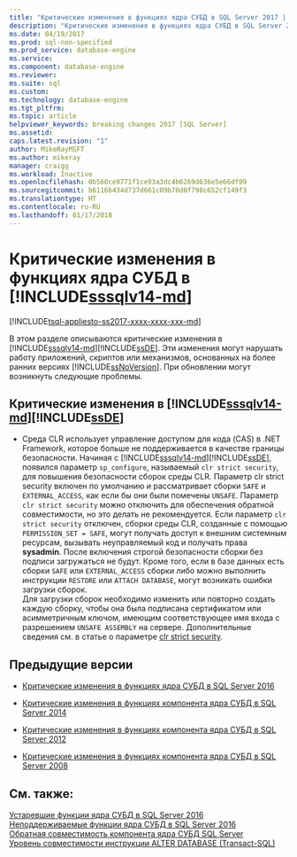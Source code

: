 ```yaml
---
title: "Критические изменения в функциях ядра СУБД в SQL Server 2017 | Документы Майкрософт"
description: "Критические изменения в функциях ядра СУБД в SQL Server 2017"
ms.date: 04/19/2017
ms.prod: sql-non-specified
ms.prod_service: database-engine
ms.service: 
ms.component: database-engine
ms.reviewer: 
ms.suite: sql
ms.custom: 
ms.technology: database-engine
ms.tgt_pltfrm: 
ms.topic: article
helpviewer_keywords: breaking changes 2017 [SQL Server]
ms.assetid: 
caps.latest.revision: "1"
author: MikeRayMSFT
ms.author: mikeray
manager: craigg
ms.workload: Inactive
ms.openlocfilehash: 0b560ce9771f1ce93a3dc4b6269d636e5e66df99
ms.sourcegitcommit: b6116b434d737d661c09b78d0f798c652cf149f3
ms.translationtype: HT
ms.contentlocale: ru-RU
ms.lasthandoff: 01/17/2018
---
```

# <a name="breaking-changes-to-database-engine-features-in-includesssqlv14-mdincludessssqlv14-mdmd"></a>Критические изменения в функциях ядра СУБД в [!INCLUDE[sssqlv14-md](../includes/sssqlv14-md.md)]
[!INCLUDE[tsql-appliesto-ss2017-xxxx-xxxx-xxx-md](../includes/tsql-appliesto-ss2017-xxxx-xxxx-xxx-md.md)]


  В этом разделе описываются критические изменения в [!INCLUDE[sssqlv14-md](../includes/sssqlv14-md.md)][!INCLUDE[ssDE](../includes/ssde-md.md)]. Эти изменения могут нарушать работу приложений, скриптов или механизмов, основанных на более ранних версиях [!INCLUDE[ssNoVersion](../includes/ssnoversion-md.md)]. При обновлении могут возникнуть следующие проблемы.  
  
## <a name="breaking-changes-in-includesssqlv14-mdincludessssqlv14-mdmdincludessdeincludesssde-mdmd"></a>Критические изменения в [!INCLUDE[sssqlv14-md](../includes/sssqlv14-md.md)][!INCLUDE[ssDE](../includes/ssde-md.md)]  
  
-  Среда CLR использует управление доступом для кода (CAS) в .NET Framework, которое больше не поддерживается в качестве границы безопасности. Начиная с [!INCLUDE[sssqlv14-md](../includes/sssqlv14-md.md)][!INCLUDE[ssDE](../includes/ssde-md.md)], появился параметр `sp_configure`, называемый `clr strict security`, для повышения безопасности сборок среды CLR. Параметр clr strict security включен по умолчанию и рассматривает сборки `SAFE` и `EXTERNAL_ACCESS`, как если бы они были помечены `UNSAFE`. Параметр `clr strict security` можно отключить для обеспечения обратной совместимости, но это делать не рекомендуется. Если параметр `clr strict security` отключен, сборки среды CLR, созданные с помощью `PERMISSION_SET = SAFE`, могут получать доступ к внешним системным ресурсам, вызывать неуправляемый код и получать права **sysadmin**. После включения строгой безопасности сборки без подписи загружаться не будут. Кроме того, если в базе данных есть сборки `SAFE` или `EXTERNAL_ACCESS` сборки либо можно выполнить инструкции `RESTORE` или `ATTACH DATABASE`, могут возникать ошибки загрузки сборок.   
  Для загрузки сборок необходимо изменить или повторно создать каждую сборку, чтобы она была подписана сертификатом или асимметричным ключом, имеющим соответствующее имя входа с разрешением `UNSAFE ASSEMBLY` на сервере. Дополнительные сведения см. в статье о параметре [clr strict security](../database-engine/configure-windows/clr-strict-security.md). 


  
## <a name="previous-versions"></a>Предыдущие версии  

-   [Критические изменения в функциях ядра СУБД в SQL Server 2016](../database-engine/breaking-changes-to-database-engine-features-in-sql-server-2016.md)  
  
-   [Критические изменения в функциях компонента ядра СУБД в SQL Server 2014](https://msdn.microsoft.com/library/ms143179\(v=sql.120\))  
  
-   [Критические изменения в функциях компонента ядра СУБД в SQL Server 2012](https://msdn.microsoft.com/library/ms143179\(v=sql.110\))  
  
-   [Критические изменения в функциях компонента ядра СУБД в SQL Server 2008](https://msdn.microsoft.com/library/ms143179\(v=sql.100\))  
  
## <a name="see-also"></a>См. также:  
 [Устаревшие функции ядра СУБД в SQL Server 2016](../database-engine/deprecated-database-engine-features-in-sql-server-2016.md)   
 [Неподдерживаемые функции ядра СУБД в SQL Server 2016](../database-engine/discontinued-database-engine-functionality-in-sql-server-2016.md)   
 [Обратная совместимость компонента ядра СУБД SQL Server](../database-engine/sql-server-database-engine-backward-compatibility.md)   
 [Уровень совместимости инструкции ALTER DATABASE &#40;Transact-SQL&#41;](../t-sql/statements/alter-database-transact-sql-compatibility-level.md)  
  
  
